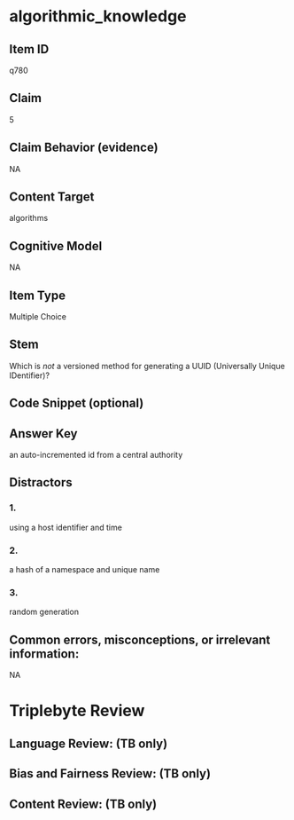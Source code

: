 # algorithmic_knowledge

## Item ID
q780

## Claim
5

## Claim Behavior (evidence)
NA

## Content Target
algorithms

## Cognitive Model
NA

## Item Type
Multiple Choice

## Stem
Which is *not* a versioned method for generating a UUID (Universally Unique IDentifier)?

## Code Snippet (optional)


## Answer Key
an auto-incremented id from a central authority

## Distractors

### 1.
using a host identifier and time

### 2.
a hash of a namespace and unique name

### 3.
random generation

## Common errors, misconceptions, or irrelevant information:
NA

# Triplebyte Review


## Language Review: (TB only)


## Bias and Fairness Review: (TB only)


## Content Review: (TB only)

